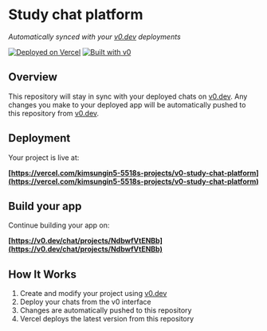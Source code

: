 # Study chat platform

*Automatically synced with your [v0.dev](https://v0.dev) deployments*

[![Deployed on Vercel](https://img.shields.io/badge/Deployed%20on-Vercel-black?style=for-the-badge&logo=vercel)](https://vercel.com/kimsungin5-5518s-projects/v0-study-chat-platform)
[![Built with v0](https://img.shields.io/badge/Built%20with-v0.dev-black?style=for-the-badge)](https://v0.dev/chat/projects/NdbwfVtENBb)

## Overview

This repository will stay in sync with your deployed chats on [v0.dev](https://v0.dev).
Any changes you make to your deployed app will be automatically pushed to this repository from [v0.dev](https://v0.dev).

## Deployment

Your project is live at:

**[https://vercel.com/kimsungin5-5518s-projects/v0-study-chat-platform](https://vercel.com/kimsungin5-5518s-projects/v0-study-chat-platform)**

## Build your app

Continue building your app on:

**[https://v0.dev/chat/projects/NdbwfVtENBb](https://v0.dev/chat/projects/NdbwfVtENBb)**

## How It Works

1. Create and modify your project using [v0.dev](https://v0.dev)
2. Deploy your chats from the v0 interface
3. Changes are automatically pushed to this repository
4. Vercel deploys the latest version from this repository
